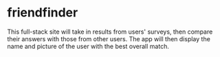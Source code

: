 # friendfinder
This full-stack site will take in results from users' surveys, then compare their answers with those from other users. The app will then display the name and picture of the user with the best overall match.
